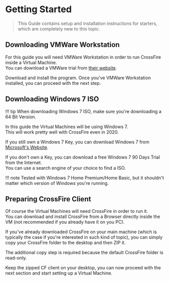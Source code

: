 # Getting Started

> This Guide contains setup and installation instructions for starters, which are completely new to this topic.

## Downloading VMWare Workstation

For this guide you will need VMWare Workstation in order to run CrossFire inside a Virtual Machine.  
You can download a VMWare trial from [their website](https://www.vmware.com/products/workstation-pro/workstation-pro-evaluation.html).

Download and install the program. Once you've VMWare Workstation installed, you can proceed with the next step.

## Downloading Windows 7 ISO

!!! tip
    When downloading Windows 7 ISO, make sure you're downloading a 64 Bit Version.

In this guide the Virtual Machines will be using Windows 7.  
This will work pretty well with CrossFire even in 2020.  

If you still own a Windows 7 Key, you can download Windows 7 from [Microsoft's Website](https://www.microsoft.com/en-us/software-download/windows7).  

If you don't own a Key, you can download a free Windows 7 90 Days Trial from the Internet.  
You can use a search engine of your choice to find a ISO.

!!! note
    Tested with Windows 7 Home Premium/Home Basic, but it shouldn't matter which version of Windows you're running.  

## Preparing CrossFire Client

Of course the Virtual Machines will need CrossFire in order to run it.  
You can download and install CrossFire from a Browser directly inside the VM (not recommended if you already have it on you PC).

If you've already downloaded CrossFire on your main machine (which is typically the case if you're interested in such kind of topic), you can simply copy your CrossFire folder to the desktop and then ZIP it.  

The additional copy step is required because the default CrossFire folder is read-only.

Keep the zipped CF client on your desktop, you can now proceed with the next section and start setting up a Virtual Machine.
